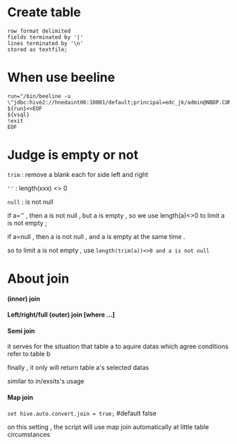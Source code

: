 # Create table
```
row format delimited
fields terminated by '|'
lines terminated by '\n'
stored as textfile;
```

# When use beeline
```
run="/bin/beeline -u \"jdbc:hive2://hnedaint06:10001/default;principal=edc_jk/admin@NBDP.COM\""
${run}<<EOF
${vsql}
!exit
EOF
```

# Judge is empty or not

```trim``` : remove a blank each for side left and right

```''``` : length(xxx) <> 0

```null``` : is not null

if a='' , then a is not null , but a is empty , so we use length(a)<>0 to limit a is not empty ;

if a=null , then a is not null , and a is empty at the same time .

so to limit a is not empty , use 
```length(trim(a))<>0 and a is not null```

# About join

#### (inner) join
#### Left/right/full (outer) join [where …]


#### Semi join
it serves for the situation that table a to aquire datas which agree conditions refer to table b

finally , it only will return table a's selected datas

similar to in/exsits's usage

#### Map join

```set hive.auto.convert.join = true;``` #default false

on this setting , the script will use map join automatically at little table circumstances


